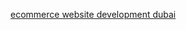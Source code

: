 <a href="https://trueescopenews.blogspot.com/2024/05/why-is-ecommerce-website-development-in.html">ecommerce website development dubai</a>
